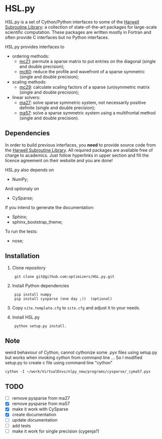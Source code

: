 HSL.py
======

HSL.py is a set of Cython/Python interfaces to some of the [Harwell Subroutine Library](http://www.hsl.rl.ac.uk/): a collection of state-of-the-art packages for large-scale scientific computation.
These packages are written mostly in Fortran and often provide C interfaces but no Python interfaces.

HSL.py provides interfaces to

- ordering methods:
    - [mc21](http://www.hsl.rl.ac.uk/catalogue/mc21.html): permute a sparse matrix to put entries on the diagonal (single and double precision);
    - [mc60](http://www.hsl.rl.ac.uk/catalogue/mc60.html): reduce the profile and wavefront of a sparse symmetric (single and double precision);
- scaling methods:
    - [mc29](http://www.hsl.rl.ac.uk/catalogue/mc29.html): calculate scaling factors of a sparse (un)symmetric matrix (single and double precision);
- linear solvers:
    - [ma27](http://www.hsl.rl.ac.uk/download/MA27/1.0.0/a/): solve sparse symmetric system, not necessarily positive definite (single and double precision);
    - [ma57](http://www.hsl.rl.ac.uk/catalogue/ma57.html): solve a sparse symmetric system using a multifrontal method (single and double precision).


## Dependencies
In order to build previous interfaces, you **need** to provide source code from the [Harwell Subroutine Library](http://www.hsl.rl.ac.uk/).
All required packages are available free of charge to academics.
Just follow hyperlinks in upper section and fill the licence agreement on their website and you are done!

HSL.py also depends on

- NumPy;


And optionaly on
- CySparse;

If you intend to generate the documentation:

- Sphinx;
- sphinx_bootstrap_theme;

To run the tests:

- nose;


## Installation


1. Clone repository

		git clone git@github.com:optimizers/HSL.py.git
	
2. Install Python dependencies

		pip install numpy
		pip install cysparse (one day ;))  (optional)

3. Copy `site.template.cfg` to `site.cfg` and adjust it to your needs.
4. Install HSL.py

		python setup.py install. 


## Note
weird behaviour of Cython, cannot cythonize some .pyx files using setup.py but works when invoking cython from command line ...
So I modified setup.py to create c file using command line "cython"

    cython -I ~/work/VirtualEnvs/nlpy_new/programs/cysparse/_cyma57.pyx

## TODO

- [ ] remove pysparse from ma27
- [x] remove pysparse from ma57
- [x] make it work with CySparse
- [x] create documentation
- [ ] update documentation
- [ ] add tests
- [ ] make it work for single precision (cygenja?)
